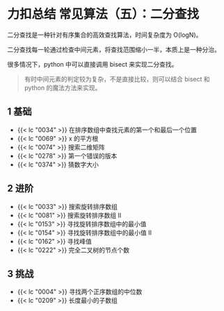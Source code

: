 # 力扣总结 常见算法（五）：二分查找


二分查找是一种针对有序集合的高效查找算法，时间复杂度为 O(logN)。

二分查找每一轮通过检查中间元素，将查找范围缩小一半，本质上是一种分治。

很多情况下，python 中可以直接调用 bisect 来实现二分查找。

> 有时中间元素的判定较为复杂，不是直接比较，则可以结合 bisect 和 python 的魔法方法来实现。

## 1 基础

- {{< lc "0034" >}}  在排序数组中查找元素的第一个和最后一个位置
- {{< lc "0069" >}}  x 的平方根
- {{< lc "0074" >}}  搜索二维矩阵
- {{< lc "0278" >}}  第一个错误的版本
- {{< lc "0374" >}}  猜数字大小

## 2 进阶

- {{< lc "0033" >}}  搜索旋转排序数组
- {{< lc "0081" >}}  搜索旋转排序数组 II
- {{< lc "0153" >}}  寻找旋转排序数组中的最小值
- {{< lc "0154" >}}  寻找旋转排序数组中的最小值 II
- {{< lc "0162" >}}  寻找峰值
- {{< lc "0222" >}}  完全二叉树的节点个数

## 3 挑战

- {{< lc "0004" >}}  寻找两个正序数组的中位数
- {{< lc "0209" >}}  长度最小的子数组
